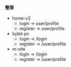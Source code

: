 #### 整理
- home-v2
  - login -> user/profile 
  - register -> user/profile 
- bybit-pc
  - login -> /login
  - register -> /user/profile
- m-site
  - login -> /login
  - register -> /user/profile